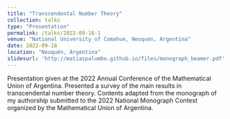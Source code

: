 ```yaml
---
title: "Transcendental Number Theory"
collection: talks
type: "Presentation"
permalink: /talks/2022-09-18-1
venue: "National University of Comahue, Neuquén, Argentina"
date: 2022-09-18
location: "Neuquén, Argentina"
slidesurl: 'http://matiaspalumbo.github.io/files/monograph_beamer.pdf'
---
```


Presentation given at the 2022 Annual Conference of the Mathematical Union of Argentina. Presented a survey of the main results in transcendental number theory. Contents adapted from the monograph of my authorship submitted to the 2022 National Monograph Contest organized by the Mathematical Union of Argentina.